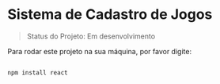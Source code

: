 <h1>Sistema de Cadastro de Jogos</h1>

> Status do Projeto: Em desenvolvimento

Para rodar este projeto na sua máquina, por favor digite:

```

npm install react

```
